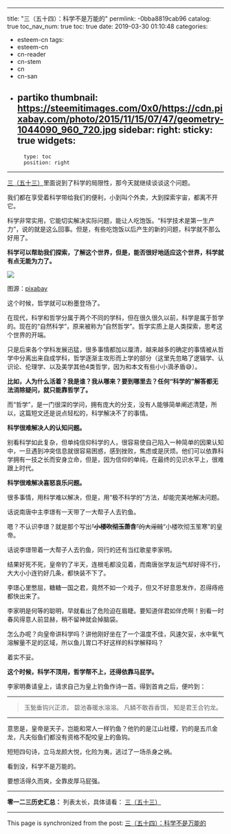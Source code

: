 
---
title: "三（五十四）：科学不是万能的"
permlink: -0bba8819cab96
catalog: true
toc_nav_num: true
toc: true
date: 2019-03-30 01:10:48
categories:
- esteem-cn
tags:
- esteem-cn
- cn-reader
- cn-stem
- cn
- cn-san
- partiko
thumbnail: https://steemitimages.com/0x0/https://cdn.pixabay.com/photo/2015/11/15/07/47/geometry-1044090_960_720.jpg
sidebar:
    right:
        sticky: true
widgets:
    -
        type: toc
        position: right
---


[三（五十三）](https://busy.org/@softmetal/5cum0m7u6d)里面说到了科学的局限性，那今天就继续谈谈这个问题。

我们都在享受着科学带给我们的便利，小到叫个外卖，大到探索宇宙，都离不开它。

科学非常实用，它能切实解决实际问题，能让人吃饱饭。“科学技术是第一生产力”，说的就是这么回事。但是，有些吃饱饭以后产生的新的问题，科学就不那么好用了。

**科学可以帮助我们探索，了解这个世界，但是，能否很好地适应这个世界，科学就有点无能为力了。**

![](https://steemitimages.com/0x0/https://cdn.pixabay.com/photo/2015/11/15/07/47/geometry-1044090_960_720.jpg)

图源：[pixabay](https://cdn.pixabay.com/photo/2015/11/15/07/47/geometry-1044090_960_720.jpg)

这个时候，哲学就可以粉墨登场了。

在现代，科学和哲学分属于两个不同的学科，但在很久很久以前，科学是属于哲学的。现在的“自然科学”，原来被称为“自然哲学”。哲学实质上是人类探索，思考这个世界的开端。

只是后来各个学科发展迅猛，很多事情都加以厘清，越来越多的确定的事情被从哲学中分离出来自成学科，哲学逐渐主攻形而上学的部分（这里先忽略了逻辑学、认识论、伦理学、以及美学其他4类哲学，因为和本文有些小小滴矛盾😅）。

**比如，人为什么活着？我是谁？我从哪来？要到哪里去？任何“科学的”解答都无法消除疑问，就只能靠哲学了。**

而“哲学”，是一门很深的学问，拥有庞大的分支，没有人能够简单阐述清楚，所以，这篇短文还是说点轻松的，科学解决不了的事情。

**科学很难解决人的认知问题。**

别看科学如此复杂，但单纯信仰科学的人，很容易使自己陷入一种简单的因果认知中，一旦遇到冲突信息就很容易困惑，感到挫败，焦虑或是厌烦。他们可以依靠科学拥有一技之长而安身立命，但是，因为信仰的单纯，在最终的见识水平上，很难跟上时代。

**科学很难解决喜怒哀乐问题。**

很多事情，用科学难以解决，但是，用“极不科学的”方法，却能完美地解决问题。

话说南唐中主李璟有一天带了一大帮子人去钓鱼。

嗯？不认识李璟？就是那个写出~~“**小楼吹彻玉萧含**”的大淫贼~~“小楼吹彻玉笙寒”的皇帝。

话说李璟带着一大帮子人去钓鱼，同行的还有当红歌星李家明。

结果好死不死，皇帝钓了半天，连根毛都没见着，而南唐张学友运气却好得不行，大大小小连钓好几条，都快装不下了。

李璟心里憋屈，糖糖一国之君，竟然不如一个戏子，但又不好意思发作，忍得痔疮都快出来了。

李家明是何等的聪明，早就看出了危险迫在眉睫。要知道伴君如伴虎啊！别看一时春风得意人前显赫，稍不留神就会掉脑袋。

怎么办呢？向皇帝讲科学吗？讲他刚好坐在了一个温度不佳，风速欠妥，水中氧气溶解量不足的区域，所以鱼儿胃口不好这样的科学解释吗？

着实不妥。

**这个时候，科学不顶用，哲学帮不上，还得依靠马屁学。**

李家明奏请皇上，请求自己为皇上钓鱼作诗一首。得到首肯之后，便吟到：

---

> 玉甃垂钩兴正浓，
> 碧池春暖水溶溶。
> 凡鳞不敢吞香饵，
> 知是君王合钓龙。

---

意思是，皇帝是天子，岂能和常人一样钓鱼？他钓的是江山社稷，钓的是五爪金龙，凡夫俗鱼们都没有资格不配咬皇上的鱼钩。

短短四句诗，立马龙颜大悦，化险为夷，逃过了一场杀身之祸。

看到没，科学不是万能的。

要想活得久而爽，全靠皮厚马屁强。

---

**零一二三历史汇总：**
列表太长，具体请看：
[三（五十三）](https://busy.org/@softmetal/5cum0m7u6d)

- - -

This page is synchronized from the post: [三（五十四）：科学不是万能的](https://steemit.com/@julian2013/-0bba8819cab96)
